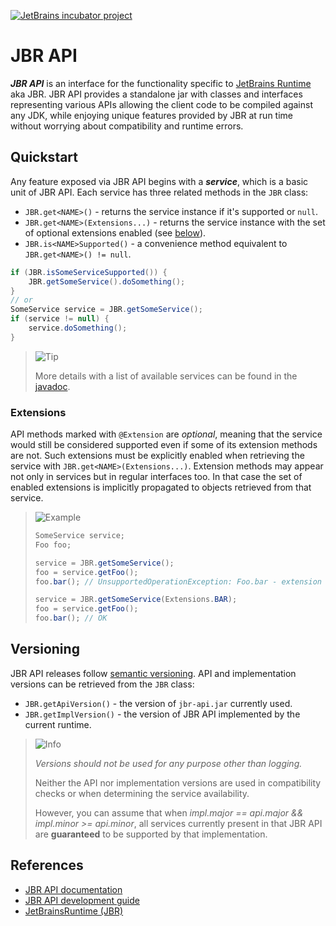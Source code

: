 [![JetBrains incubator project](https://jb.gg/badges/incubator.svg)](https://github.com/JetBrains#jetbrains-on-github)

# JBR API

**_JBR API_** is an interface for the functionality specific to 
[JetBrains Runtime](https://github.com/JetBrains/JetBrainsRuntime) aka JBR.
JBR API provides a standalone jar with classes and interfaces representing various APIs
allowing the client code to be compiled against any JDK, while enjoying unique
features provided by JBR at run time without worrying about compatibility and runtime errors.

## Quickstart

Any feature exposed via JBR API begins with a **_service_**, which is a basic
unit of JBR API. Each service has three related methods in the `JBR` class:
* `JBR.get<NAME>()` - returns the service instance if it's supported or `null`.
* `JBR.get<NAME>(Extensions...)` - returns the service instance with the set of optional extensions enabled (see [below](#extensions)).
* `JBR.is<NAME>Supported()` - a convenience method equivalent to `JBR.get<NAME>() != null`.

```java
if (JBR.isSomeServiceSupported()) {
    JBR.getSomeService().doSomething();
}
// or
SomeService service = JBR.getSomeService();
if (service != null) {
    service.doSomething();
}
```
> <picture>
>   <source media="(prefers-color-scheme: light)" srcset="https://raw.githubusercontent.com/Mqxx/GitHub-Markdown/f167aefa480e8d37e9941a25f0b40981b74a47be/blockquotes/badge/light-theme/tip.svg">
>   <img alt="Tip" src="https://raw.githubusercontent.com/Mqxx/GitHub-Markdown/f167aefa480e8d37e9941a25f0b40981b74a47be/blockquotes/badge/dark-theme/tip.svg">
> </picture><br>
>
> More details with a list of available services can be found in the
> [javadoc](https://jetbrains.github.io/JetBrainsApiTest).

### Extensions

API methods marked with `@Extension` are *optional*, meaning that the service would still be
considered supported even if some of its extension methods are not.
Such extensions must be explicitly enabled when retrieving the service with `JBR.get<NAME>(Extensions...)`.
Extension methods may appear not only in services but in regular interfaces too.
In that case the set of enabled extensions is implicitly propagated to objects retrieved from that service.

> <picture>
>   <source media="(prefers-color-scheme: light)" srcset="https://raw.githubusercontent.com/Mqxx/GitHub-Markdown/f167aefa480e8d37e9941a25f0b40981b74a47be/blockquotes/badge/light-theme/example.svg">
>   <img alt="Example" src="https://raw.githubusercontent.com/Mqxx/GitHub-Markdown/f167aefa480e8d37e9941a25f0b40981b74a47be/blockquotes/badge/dark-theme/example.svg">
> </picture><br>
>
> ```java
> SomeService service;
> Foo foo;
> 
> service = JBR.getSomeService();
> foo = service.getFoo();
> foo.bar(); // UnsupportedOperationException: Foo.bar - extension BAR is disabled
> 
> service = JBR.getSomeService(Extensions.BAR);
> foo = service.getFoo();
> foo.bar(); // OK
> ```

## Versioning

JBR API releases follow [semantic versioning](https://semver.org).
API and implementation versions can be retrieved from the `JBR` class:
* `JBR.getApiVersion()` - the version of `jbr-api.jar` currently used.
* `JBR.getImplVersion()` - the version of JBR API implemented by the current runtime.

> <picture>
>   <source media="(prefers-color-scheme: light)" srcset="https://raw.githubusercontent.com/Mqxx/GitHub-Markdown/f167aefa480e8d37e9941a25f0b40981b74a47be/blockquotes/badge/light-theme/info.svg">
>   <img alt="Info" src="https://raw.githubusercontent.com/Mqxx/GitHub-Markdown/f167aefa480e8d37e9941a25f0b40981b74a47be/blockquotes/badge/dark-theme/info.svg">
> </picture><br>
>
>  _Versions should not be used for any purpose other than logging._
>
> Neither the API nor implementation versions are used in compatibility
> checks or when determining the service availability.
> 
> However, you can assume that when
> *impl.major == api.major && impl.minor >= api.minor*,
> all services currently present in that JBR API are **guaranteed** to be supported
> by that implementation.
> 

## References

* [JBR API documentation](https://jetbrains.github.io/JetBrainsApiTest)
* [JBR API development guide](CONTRIBUTING.md)
* [JetBrainsRuntime (JBR)](https://github.com/JetBrains/JetBrainsRuntime)
